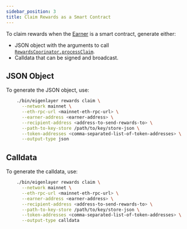 ```yaml
---
sidebar_position: 3
title: Claim Rewards as a Smart Contract
---
```


To claim rewards when the [Earner](../../../eigenlayer/concepts/rewards/earners-claimers-recipients.md) is a smart contract, 
generate either:
* JSON object with the arguments to call [`RewardsCoorinator.processClaim`](https://github.com/Layr-Labs/eigenlayer-contracts/blob/dev/docs/core/RewardsCoordinator.md#processclaim).
* Calldata that can be signed and broadcast.

## JSON Object

To generate the JSON object, use:
```bash
    ./bin/eigenlayer rewards claim \
      --network mainnet \
      --eth-rpc-url <mainnet-eth-rpc-url> \
      --earner-address <earner-address> \
      --recipient-address <address-to-send-rewards-to> \
      --path-to-key-store /path/to/key/store-json \
      --token-addresses <comma-separated-list-of-token-addresses> \
      --output-type json
```

## Calldata

To generate the calldata, use:

```bash
    ./bin/eigenlayer rewards claim \
      --network mainnet \
      --eth-rpc-url <mainnet-eth-rpc-url> \
      --earner-address <earner-address> \
      --recipient-address <address-to-send-rewards-to> \
      --path-to-key-store /path/to/key/store-json \
      --token-addresses <comma-separated-list-of-token-addresses> \
      --output-type calldata
```